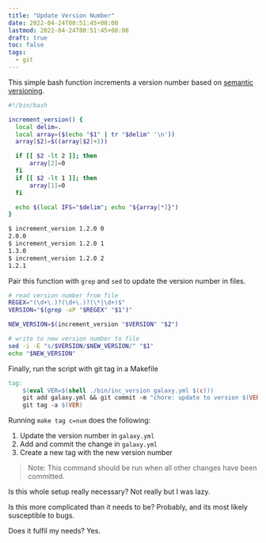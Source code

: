 ```yaml
---
title: "Update Version Number"
date: 2022-04-24T00:51:45+08:00
lastmod: 2022-04-24T00:51:45+08:00
draft: true
toc: false
tags:
  - git
---
```


This simple bash function increments a version number based on [semantic versioning](https://semver.org/).

```bash
#!/bin/bash

increment_version() {
  local delim=.
  local array=($(echo "$1" | tr "$delim" '\n'))
  array[$2]=$((array[$2]+1))

  if [[ $2 -lt 2 ]]; then
	  array[2]=0
  fi
  if [[ $2 -lt 1 ]]; then
	  array[1]=0
  fi

  echo $(local IFS="$delim"; echo "${array[*]}")
}
```

```bash
$ increment_version 1.2.0 0
2.0.0
$ increment_version 1.2.0 1
1.3.0
$ increment_version 1.2.0 2
1.2.1
```

Pair this function with `grep` and `sed` to update the version number in
files.

```bash
# read version number from file
REGEX="(\d+\.)?(\d+\.)?(\*|\d+)$"
VERSION="$(grep -oP "$REGEX" "$1")"

NEW_VERSION=$(increment_version "$VERSION" "$2")

# write to new version number to file
sed -i -E "s/$VERSION/$NEW_VERSION/" "$1"
echo "$NEW_VERSION"
```

Finally, run the script with git tag in a Makefile

```Makefile
tag:
	$(eval VER=$(shell ./bin/inc_version galaxy.yml $(c)))
	git add galaxy.yml && git commit -m "chore: update to version $(VER)"
	git tag -a $(VER)
```

Running `make tag c=num` does the following:
1. Update the version number in `galaxy.yml`
2. Add and commit the change in `galaxy.yml`
3. Create a new tag with the new version number

>Note: This command should be run when all other changes have been committed.

Is this whole setup really necessary? Not really but I was lazy.

Is this more complicated than it needs to be? Probably, and its most likely
susceptible to bugs.

Does it fulfil my needs? Yes.
